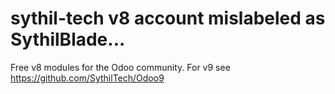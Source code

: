 # sythil-tech v8 account mislabeled as SythilBlade...
Free v8 modules for the Odoo community.
For v9 see https://github.com/SythilTech/Odoo9
